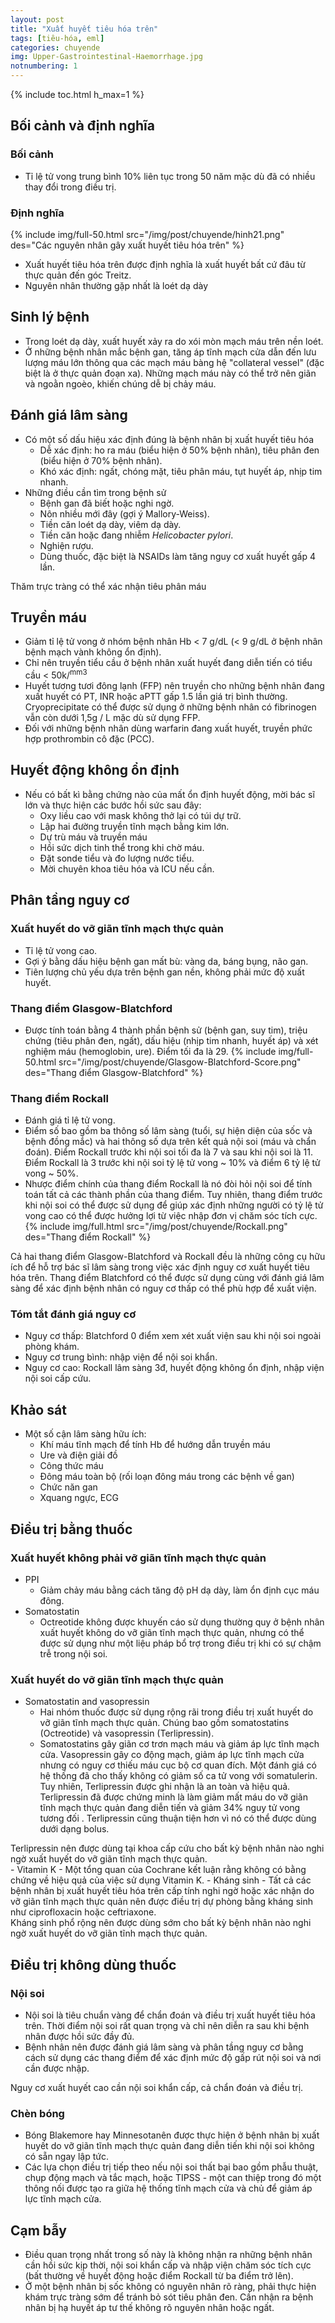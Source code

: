```yaml
---
layout: post
title: "Xuất huyết tiêu hóa trên"
tags: [tiêu-hóa, eml]
categories: chuyende
img: Upper-Gastrointestinal-Haemorrhage.jpg
notnumbering: 1
---
```


{% include toc.html h_max=1 %}
 
## Bối cảnh và định nghĩa

### Bối cảnh
- Tỉ lệ tử vong trung bình 10% liên tục trong 50 năm mặc dù đã có nhiều thay đổi trong điều trị.

### Định nghĩa

{% include img/full-50.html src="/img/post/chuyende/hinh21.png" des="Các nguyên nhân gây xuất huyết tiêu hóa trên" %}

- Xuất huyết tiêu hóa trên được định nghĩa là xuất huyết bất cứ đâu từ thực quản đến góc Treitz.
- Nguyên nhân thường gặp nhất là loét dạ dày

## Sinh lý bệnh

- Trong loét dạ dày, xuất huyết xảy ra do xói mòn mạch máu trên nền loét.
- Ở những bệnh nhân mắc bệnh gan, tăng áp tĩnh mạch cửa dẫn đến lưu lượng máu lớn thông qua các mạch máu bàng hệ "collateral vessel" (đặc biệt là ở thực quản đoạn xa). Những mạch máu này có thể trở nên giãn và ngoằn ngoèo, khiến chúng dễ bị chảy máu.

## Đánh giá lâm sàng

- Có một số dấu hiệu xác định đúng là bệnh nhân bị xuất huyết tiêu hóa  
	- Dễ xác định: ho ra máu (biểu hiện ở 50% bệnh nhân), tiêu phân đen (biểu hiện ở 70% bệnh nhân).
	- Khó xác định: ngất, chóng mặt, tiêu phân máu, tụt huyết áp, nhịp tim nhanh.
- Những điều cần tìm trong bệnh sử
	- Bệnh gan đã biết hoặc nghi ngờ.
	- Nôn nhiều mới đây (gợi ý Mallory-Weiss).
	- Tiền căn loét dạ dày, viêm dạ dày.
	- Tiền căn hoặc đang nhiễm *Helicobacter pylori*.
	- Nghiện rượu.
	- Dùng thuốc, đặc biệt là NSAIDs làm tăng nguy cơ xuất huyết gấp 4 lần.
<div class="alert alert-danger" role="alert">
  Thăm trực tràng có thể xác nhận tiêu phân máu
</div>

## Truyền máu
- Giảm tỉ lệ tử vong ở nhóm bệnh nhân Hb < 7 g/dL (< 9 g/dL ở bệnh nhân bệnh mạch vành không ổn định).
- Chỉ nên truyền tiểu cầu ở bệnh nhân xuất huyết đang diễn tiến có tiểu cầu < 50k/<sup>mm3</sup>
- Huyết tương tươi đông lạnh (FFP) nên truyền cho những bệnh nhân đang xuất huyết có PT, INR hoặc aPTT gấp 1.5 lần giá trị bình thường. Cryoprecipitate có thể được sử dụng ở những bệnh nhân có fibrinogen vẫn còn dưới 1,5g / L mặc dù sử dụng FFP.
- Đối với những bệnh nhân dùng warfarin đang xuất huyết, truyền phức hợp prothrombin cô đặc (PCC).

## Huyết động không ổn định
- Nếu có bất kì bằng chứng nào của mất ổn định huyết động, mời bác sĩ lớn và thực hiện các bước hồi sức sau đây:
	- Oxy liều cao với mask không thở lại có túi dự trữ.
	- Lập hai đường truyền tĩnh mạch bằng kim lớn.
	- Dự trù máu và truyền máu
	- Hồi sức dịch tinh thể trong khi chờ máu.
	- Đặt sonde tiểu và đo lượng nước tiểu.
	- Mời chuyên khoa tiêu hóa và ICU nếu cần.

## Phân tầng nguy cơ

### Xuất huyết do vỡ giãn tĩnh mạch thực quản
- Tỉ lệ tử vong cao.
- Gợi ý bằng dấu hiệu bệnh gan mất bù: vàng da, báng bụng, não gan.
- Tiên lượng chủ yếu dựa trên bệnh gan nền, không phải mức độ xuất huyết.

### Thang điểm Glasgow-Blatchford
- Được tính toán bằng 4 thành phần bệnh sử (bệnh gan, suy tim), triệu chứng (tiêu phân đen, ngất), dấu hiệu (nhịp tim nhanh, huyết áp) và xét nghiệm máu (hemoglobin, ure). Điểm tối đa là 29.
{% include img/full-50.html src="/img/post/chuyende/Glasgow-Blatchford-Score.png" des="Thang điểm Glasgow-Blatchford" %}

### Thang điểm Rockall
- Đánh giá tỉ lệ tử vong.
- Điểm số bao gồm ba thông số lâm sàng (tuổi, sự hiện diện của sốc và bệnh đồng mắc) và hai thông số dựa trên kết quả nội soi (máu và chẩn đoán). Điểm Rockall trước khi nội soi tối đa là 7 và sau khi nội soi là 11. Điểm Rockall là 3 trước khi nội soi tỷ lệ tử vong ~ 10% và điểm 6 tỷ lệ tử vong ~ 50%.
- Nhược điểm chính của thang điểm Rockall là nó đòi hỏi nội soi để tính toán tất cả các thành phần của thang điểm. Tuy nhiên, thang điểm trước khi nội soi có thể được sử dụng để giúp xác định những người có tỷ lệ tử vong cao có thể được hưởng lợi từ việc nhập đơn vị chăm sóc tích cực.
{% include img/full.html src="/img/post/chuyende/Rockall.png" des="Thang điểm Rockall" %}
<div class="alert alert-danger" role="alert">
  Cả hai thang điểm Glasgow-Blatchford và Rockall đều là những công cụ hữu ích để hỗ trợ bác sĩ lâm sàng trong việc xác định nguy cơ xuất huyết tiêu hóa trên. Thang điểm Blatchford có thể được sử dụng cùng với đánh giá lâm sàng để xác định bệnh nhân có nguy cơ thấp có thể phù hợp để xuất viện.
</div>

### Tóm tắt đánh giá nguy cơ
- Nguy cơ thấp: Blatchford 0 điểm xem xét xuất viện sau khi nội soi ngoài phòng khám.
- Nguy cơ trung bình: nhập viện để nội soi khẩn.
- Nguy cơ cao: Rockall lâm sàng 3đ, huyết động không ổn định, nhập viện nội soi cấp cứu.

## Khảo sát

- Một số cận lâm sàng hữu ích:
	- Khí máu tĩnh mạch để tính Hb để hướng dẫn truyền máu
	- Ure và điện giải đồ
	- Công thức máu
	- Đông máu toàn bộ (rối loạn đông máu trong các bệnh về gan)
	- Chức năn gan
	- Xquang ngực, ECG

## Điều trị bằng thuốc

### Xuất huyết không phải vỡ giãn tĩnh mạch thực quản 
- PPI
	- Giảm chảy máu bằng cách tăng độ pH dạ dày, làm ổn định cục máu đông.
- Somatostatin
	- Octreotide không được khuyến cáo sử dụng thường quy ở bệnh nhân xuất huyết không do vỡ giãn tĩnh mạch thực quản, nhưng có thể được sử dụng như một liệu pháp bổ trợ trong điều trị khi có sự chậm trễ trong nội soi.

### Xuất huyết do vỡ giãn tĩnh mạch thực quản 
- Somatostatin and vasopressin
	- Hai nhóm thuốc được sử dụng rộng rãi trong điều trị xuất huyết do vỡ giãn tĩnh mạch thực quản. Chúng bao gồm somatostatins (Octreotide) và vasopressin (Terlipressin).
	- Somatostatins gây giãn cơ trơn mạch máu và giảm áp lực tĩnh mạch cửa. Vasopressin gây co động mạch, giảm áp lực tĩnh mạch cửa nhưng có nguy cơ thiếu máu cục bộ cơ quan đích. Một đánh giá có hệ thống đã cho thấy không có giảm số ca tử vong với somatulerin. Tuy nhiên, Terlipressin được ghi nhận là an toàn và hiệu quả. Terlipressin đã được chứng minh là làm giảm mất máu do vỡ giãn tĩnh mạch thực quản đang diễn tiến và giảm 34% nguy tử vong tương đối . Terlipressin cũng thuận tiện hơn vì nó có thể được dùng dưới dạng bolus.
<div class="alert alert-danger" role="alert">
  Terlipressin nên được dùng tại khoa cấp cứu cho bất kỳ bệnh nhân nào nghi ngờ xuất huyết do vỡ giãn tĩnh mạch thực quản.
</div>
- Vitamin K
	- Một tổng quan của Cochrane kết luận rằng không có bằng chứng về hiệu quả của việc sử dụng Vitamin K.
- Kháng sinh
	- Tất cả các bệnh nhân bị xuất huyết tiêu hóa trên cấp tính nghi ngờ hoặc xác nhận do vỡ giãn tĩnh mạch thực quản nên được điều trị dự phòng bằng kháng sinh như ciprofloxacin hoặc ceftriaxone.
<div class="alert alert-danger" role="alert">
  Kháng sinh phổ rộng nên được dùng sớm cho bất kỳ bệnh nhân nào nghi ngờ xuất huyết do vỡ giãn tĩnh mạch thực quản.
</div>

## Điều trị không dùng thuốc

### Nội soi
- Nội soi là tiêu chuẩn vàng để chẩn đoán và điều trị xuất huyết tiêu hóa trên. Thời điểm nội soi rất quan trọng và chỉ nên diễn ra sau khi bệnh nhân được hồi sức đầy đủ.
- Bệnh nhân nên được đánh giá lâm sàng và phân tầng nguy cơ bằng cách sử dụng các thang điểm để xác định mức độ gấp rút nội soi và nơi cần được nhập.
<div class="alert alert-danger" role="alert">
  Nguy cơ xuất huyết cao cần nội soi khẩn cấp, cả chẩn đoán và điều trị.
</div>

### Chèn bóng
- Bóng Blakemore hay Minnesotanên được thực hiện ở bệnh nhân bị xuất huyết do vỡ giãn tĩnh mạch thực quản đang diễn tiến khi nội soi không có sẵn ngay lập tức.
- Các lựa chọn điều trị tiếp theo nếu nội soi thất bại bao gồm phẫu thuật, chụp động mạch và tắc mạch, hoặc TIPSS - một can thiệp trong đó một thông nối được tạo ra giữa hệ thống tĩnh mạch cửa và chủ để giảm áp lực tĩnh mạch cửa.

## Cạm bẫy
- Điều quan trọng nhất trong số này là không nhận ra những bệnh nhân cần hồi sức kịp thời, nội soi khẩn cấp và nhập viện chăm sóc tích cực (bất thường về huyết động hoặc điểm Rockall từ ba điểm trở lên).
- Ở một bệnh nhân bị sốc không có nguyên nhân rõ ràng, phải thực hiện khám trực tràng sớm để tránh bỏ sót tiêu phân đen. Cần nhận ra bệnh nhân bị hạ huyết áp tư thế không rõ nguyên nhân hoặc ngất.


